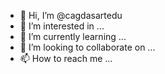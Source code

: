 - 👋 Hi, I’m @cagdasartedu
- 👀 I’m interested in ...
- 🌱 I’m currently learning ...
- 💞️ I’m looking to collaborate on ...
- 📫 How to reach me ...

<!---
cagdasartedu/cagdasartedu is a ✨ special ✨ repository because its `README.md` (this file) appears on your GitHub profile.
You can click the Preview link to take a look at your changes.
--->
